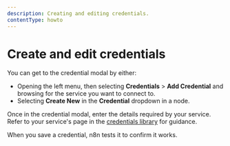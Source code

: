 ```yaml
---
description: Creating and editing credentials.
contentType: howto
---
```


# Create and edit credentials

You can get to the credential modal by either: 

* Opening the left menu, then selecting **Credentials** > **Add Credential** and browsing for the service you want to connect to.
* Selecting **Create New** in the **Credential** dropdown in a node.

Once in the credential modal, enter the details required by your service. Refer to your service's page in the [credentials library](/integrations/builtin/credentials/) for guidance.

When you save a credential, n8n tests it to confirm it works.
